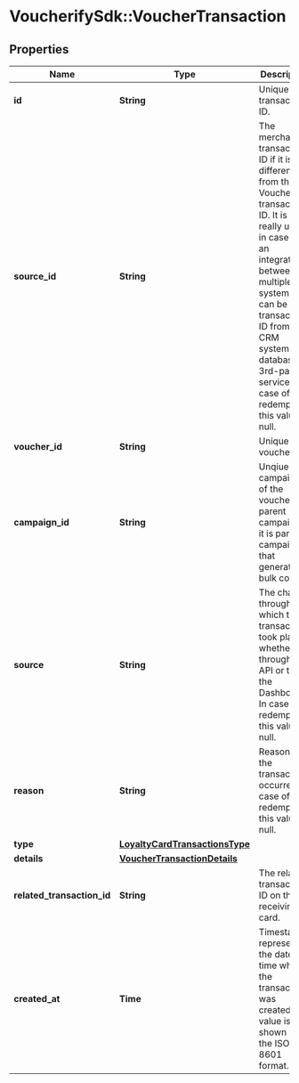 # VoucherifySdk::VoucherTransaction

## Properties

| Name | Type | Description | Notes |
| ---- | ---- | ----------- | ----- |
| **id** | **String** | Unique transaction ID. | [optional] |
| **source_id** | **String** | The merchant’s transaction ID if it is different from the Voucherify transaction ID. It is really useful in case of an integration between multiple systems. It can be a transaction ID from a CRM system, database or 3rd-party service. In case of a redemption, this value is null. | [optional] |
| **voucher_id** | **String** | Unique voucher ID. | [optional] |
| **campaign_id** | **String** | Unqiue campaign ID of the voucher&#39;s parent campaign if it is part of campaign that generates bulk codes. | [optional] |
| **source** | **String** | The channel through which the transaction took place, whether through the API or the the Dashboard. In case of a redemption, this value is null. | [optional] |
| **reason** | **String** | Reason why the transaction occurred. In case of a redemption, this value is null. | [optional] |
| **type** | [**LoyaltyCardTransactionsType**](LoyaltyCardTransactionsType.md) |  |  |
| **details** | [**VoucherTransactionDetails**](VoucherTransactionDetails.md) |  | [optional] |
| **related_transaction_id** | **String** | The related transaction ID on the receiving card. | [optional] |
| **created_at** | **Time** | Timestamp representing the date and time when the transaction was created. The value is shown in the ISO 8601 format. | [optional] |

